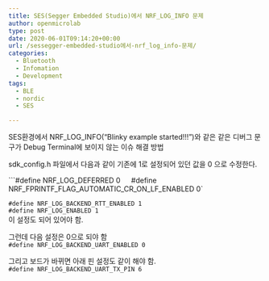 ```yaml
---
title: SES(Segger Embedded Studio)에서 NRF_LOG_INFO 문제
author: openmicrolab
type: post
date: 2020-06-01T09:14:20+00:00
url: /sessegger-embedded-studio에서-nrf_log_info-문제/
categories:
  - Bluetooth
  - Infomation
  - Development
tags:
  - BLE
  - nordic
  - SES

---
```

SES환경에서 NRF\_LOG\_INFO(&#8220;Blinky example started!!!&#8221;)와 같은 같은 디버그 문구가 Debug Terminal에 보이지 않는 이슈 해결 방법

sdk_config.h 파일에서 다음과 같이 기존에 1로 설정되어 있던 값을 0 으로 수정한다.

```#define NRF_LOG_DEFERRED 0`  
`#define NRF_FPRINTF_FLAG_AUTOMATIC_CR_ON_LF_ENABLED 0`

`#define NRF_LOG_BACKEND_RTT_ENABLED 1`  
`#define NRF_LOG_ENABLED 1`  
이 설정도 되어 있어야 함.

그런데 다음 설정은 0으로 되야 함  
`#define NRF_LOG_BACKEND_UART_ENABLED 0`

그리고 보드가 바뀌면 아래 핀 설정도 같이 해야 함.  
`#define NRF_LOG_BACKEND_UART_TX_PIN 6`